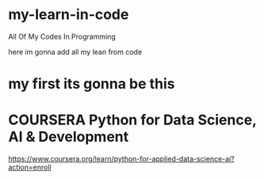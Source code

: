 # my-learn-in-code
All Of My Codes In Programming


here im gonna add all my lean from code 

# my first its gonna be this

# COURSERA Python for Data Science, AI & Development

https://www.coursera.org/learn/python-for-applied-data-science-ai?action=enroll
